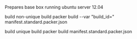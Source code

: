 Prepares base box running ubuntu server 12.04

build non-unique build
packer build --var "build_id=" manifest.standard.packer.json

build unique build
packer build manifest.standard.packer.json
